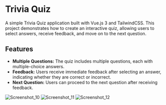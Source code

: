 # Trivia Quiz

A simple Trivia Quiz application built with Vue.js 3 and TailwindCSS. This project demonstrates how to create an interactive quiz, allowing users to select answers, receive feedback, and move on to the next question.

## Features

- **Multiple Questions:** The quiz includes multiple questions, each with multiple-choice answers.
- **Feedback:** Users receive immediate feedback after selecting an answer, indicating whether they are correct or incorrect.
- **Next Question:** Users can proceed to the next question after receiving feedback.

![Screenshot_10](https://github.com/user-attachments/assets/5ed72fce-c1df-42a0-b761-394b1b14272d)
![Screenshot_11](https://github.com/user-attachments/assets/b5b69373-8bbf-429b-864a-ca52f2c9d417)
![Screenshot_12](https://github.com/user-attachments/assets/5c3cda41-8e3c-47a9-81f9-457c574f7968)
